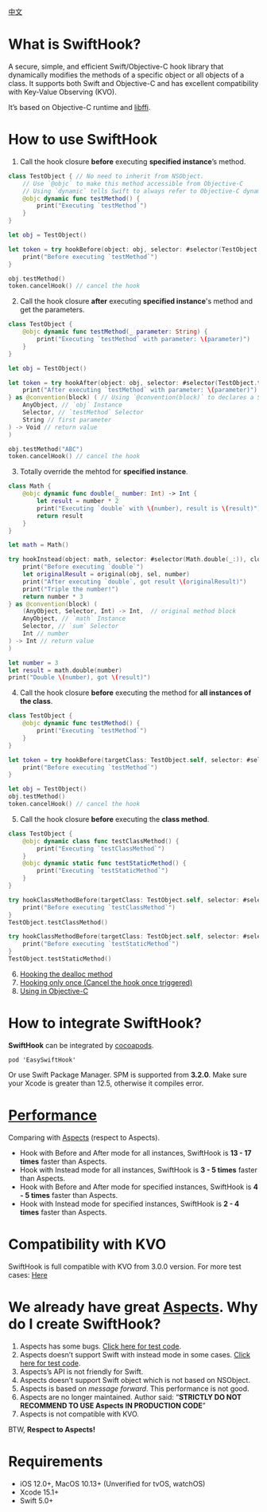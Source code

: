 [中文](Documents/README.zh-Hans.md)

# What is SwiftHook?

A secure, simple, and efficient Swift/Objective-C hook library that dynamically modifies the methods of a specific object or all objects of a class. It supports both Swift and Objective-C and has excellent compatibility with Key-Value Observing (KVO).

It’s based on Objective-C runtime and [libffi](https://github.com/libffi/libffi).

# How to use SwiftHook

1. Call the hook closure **before** executing **specified instance**’s method.

```swift
class TestObject { // No need to inherit from NSObject.
    // Use `@objc` to make this method accessible from Objective-C
    // Using `dynamic` tells Swift to always refer to Objective-C dynamic dispatch
    @objc dynamic func testMethod() {
        print("Executing `testMethod`")
    }
}

let obj = TestObject()

let token = try hookBefore(object: obj, selector: #selector(TestObject.testMethod)) {
    print("Before executing `testMethod`")
}

obj.testMethod()
token.cancelHook() // cancel the hook
```

2. Call the hook closure **after** executing **specified instance**'s method and get the parameters.

```swift
class TestObject {
    @objc dynamic func testMethod(_ parameter: String) {
        print("Executing `testMethod` with parameter: \(parameter)")
    }
}

let obj = TestObject()

let token = try hookAfter(object: obj, selector: #selector(TestObject.testMethod(_:)), closure: { obj, sel, parameter in
    print("After executing `testMethod` with parameter: \(parameter)")
} as @convention(block) ( // Using `@convention(block)` to declares a Swift closure as an Objective-C block
    AnyObject, // `obj` Instance
    Selector, // `testMethod` Selector
    String // first parameter
) -> Void // return value
)

obj.testMethod("ABC")
token.cancelHook() // cancel the hook
```

3. Totally override the mehtod for **specified instance**.

```swift
class Math {
    @objc dynamic func double(_ number: Int) -> Int {
        let result = number * 2
        print("Executing `double` with \(number), result is \(result)")
        return result
    }
}

let math = Math()

try hookInstead(object: math, selector: #selector(Math.double(_:)), closure: { original, obj, sel, number in
    print("Before executing `double`")
    let originalResult = original(obj, sel, number)
    print("After executing `double`, got result \(originalResult)")
    print("Triple the number!")
    return number * 3
} as @convention(block) (
    (AnyObject, Selector, Int) -> Int,  // original method block
    AnyObject, // `math` Instance
    Selector, // `sum` Selector
    Int // number
) -> Int // return value
)

let number = 3
let result = math.double(number)
print("Double \(number), got \(result)")
```

4. Call the hook closure **before** executing the method for **all instances of the class**.

```swift
class TestObject {
    @objc dynamic func testMethod() {
        print("Executing `testMethod`")
    }
}

let token = try hookBefore(targetClass: TestObject.self, selector: #selector(TestObject.testMethod)) {
    print("Before executing `testMethod`")
}

let obj = TestObject()
obj.testMethod()
token.cancelHook() // cancel the hook
```

5. Call the hook closure **before** executing the **class method**.

```swift
class TestObject {
    @objc dynamic class func testClassMethod() {
        print("Executing `testClassMethod`")
    }
    @objc dynamic static func testStaticMethod() {
        print("Executing `testStaticMethod`")
    }
}

try hookClassMethodBefore(targetClass: TestObject.self, selector: #selector(TestObject.testClassMethod)) {
    print("Before executing `testClassMethod`")
}
TestObject.testClassMethod()

try hookClassMethodBefore(targetClass: TestObject.self, selector: #selector(TestObject.testStaticMethod)) {
    print("Before executing `testStaticMethod`")
}
TestObject.testStaticMethod()
```

6. [Hooking the dealloc method](SwiftHookTests/SwiftAPITests/HookAllInstancesTests.swift#L252)
7. [Hooking only once (Cancel the hook once triggered)](SwiftHookTests/SwiftAPITests/HookOnceTests.swift)
8. [Using in Objective-C](SwiftHookTests/OCAPITests)

# How to integrate SwiftHook?

**SwiftHook** can be integrated by [cocoapods](https://cocoapods.org/). 

```
pod 'EasySwiftHook'
```

Or use Swift Package Manager. SPM is supported from **3.2.0**. Make sure your Xcode is greater than 12.5, otherwise it compiles error.

# [Performance](Documents/PERFORMANCE.md)

Comparing with [Aspects](https://github.com/steipete/Aspects) (respect to Aspects).

* Hook with Before and After mode for all instances, SwiftHook is **13 - 17 times** faster than Aspects.
* Hook with Instead mode for all instances, SwiftHook is **3 - 5 times** faster than Aspects.
* Hook with Before and After mode for specified instances, SwiftHook is **4 - 5 times** faster than Aspects.
* Hook with Instead mode for specified instances, SwiftHook is **2 - 4 times** faster than Aspects.

# Compatibility with KVO

SwiftHook is full compatible with KVO from 3.0.0 version.
For more test cases: [Here](SwiftHookTests/Advanced/CompatibilityTests.swift)

# We already have great [Aspects](https://github.com/steipete/Aspects). Why do I create SwiftHook?

1. Aspects has some bugs. [Click here for test code](SwiftHookTests/AspectsTests/AspectsErrorTests.m).
2. Aspects doesn’t support Swift with instead mode in some cases. [Click here for test code](SwiftHookTests/AspectsTests/AspectsSwiftTests.swift).
3. Aspects’s API is not friendly for Swift.
4. Aspects doesn’t support Swift object which is not based on NSObject.
5. Aspects is based on *message forward*. This performance is not good.
6. Aspects are no longer maintained. Author said: “**STRICTLY DO NOT RECOMMEND TO USE Aspects IN PRODUCTION CODE**”
7. Aspects is not compatible with KVO.

BTW, **Respect to Aspects!**

# Requirements

- iOS 12.0+, MacOS 10.13+ (Unverified for tvOS, watchOS)
- Xcode 15.1+
- Swift 5.0+
